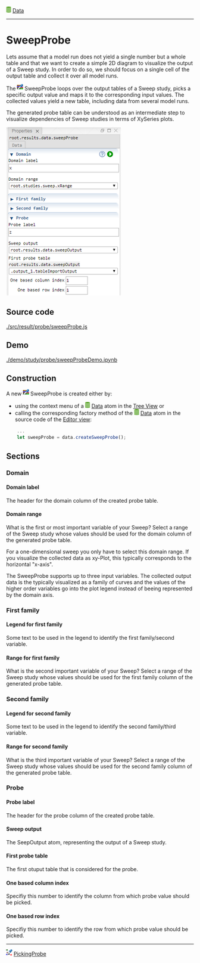 ![](../../../../icons/data.png) [Data](../../data/data.md)

----

# SweepProbe

Lets assume that a model run does not yield a single number but a whole table and that we
want to create a simple 2D diagram to visualize the output of a Sweep study. In order to do so,
we should focus on a single cell of the output table and collect it over all model runs.   

The ![](../../../../icons/sweepProbe.png) SweepProbe loops over the output tables of a Sweep study,
picks a specific output value and maps it to the corresponding input values. The collected values 
yield a new table, including data from several model runs.  

The generated probe table can be understood as an intermediate step to visualize dependencies of
Sweep studies in terms of XySeries plots. 

![](../../../images/sweepProbe.png)

## Source code

[./src/result/probe/sweepProbe.js](../../../../src/result/probe/sweepProbe.js)

## Demo

[./demo/study/probe/sweepProbeDemo.ipynb](../../../../demo/study/probe/sweepProbeDemo.ipynb)

## Construction
		
A new ![](../../../../icons/sweepProbe.png) SweepProbe is created either by: 

* using the context menu of a ![](../../../../icons/data.png) [Data](../../data/data.md) atom in the [Tree View](../../../views/treeView.md) or
* calling the corresponding factory method of the ![](../../../../icons/data.png) [Data](../../data/data.md) atom in the source code of the [Editor view](../../../views/editorView.md):

```javascript
    ...
    let sweepProbe = data.createSweepProbe();	     
```

## Sections

### Domain

#### Domain label

The header for the domain column of the created probe table. 

#### Domain range

What is the first or most important variable of your Sweep? Select a range of the Sweep study whose values should be used for the domain column of the generated probe table. 

For a one-dimensional sweep you only have to select this domain range. If you visualize the collected data as xy-Plot, this typically corresponds to the horizontal "x-axis". 

The SweepProbe supports up to three input variables. The collected output data is the typically visualized as a family of curves and the values of the higher order variables go into the plot legend instead of beeing represented by the domain axis. 

### First family

#### Legend for first family

Some text to be used in the legend to identify the first family/second variable. 

#### Range for first family

What is the second important variable of your Sweep? Select a range of the Sweep study whose values should be used for the first family column of the generated probe table. 

### Second family

#### Legend for second family

Some text to be used in the legend to identify the second family/third variable. 

#### Range for second family

What is the third important variable of your Sweep? Select a range of the Sweep study whose values should be used for the second family column of the generated probe table. 

### Probe

#### Probe label

The header for the probe column of the created probe table. 

#### Sweep output

The SeepOutput atom, representing the output of a Sweep study.

#### First probe table

The first otuput table that is considered for the probe. 

#### One based column index

Specifiy this number to identify the column from which probe value should be picked. 

#### One based row index

Specifiy this number to identify the row from which probe value should be picked. 

----

![](../../../../icons/pickingProbe.png) [PickingProbe](./pickingProbe.md)

